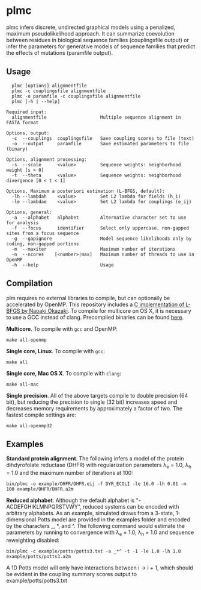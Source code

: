 # plmc
plmc infers discrete, undirected graphical models using a penalized, maximum pseudolikelihood approach. It can summarize coevolution between residues in biological sequence families (couplingsfile output) or infer the parameters for generative models of sequence families that predict the effects of mutations (paramfile output).

## Usage
      plmc [options] alignmentfile
      plmc -c couplingsfile alignmentfile
      plmc -o paramfile -c couplingsfile alignmentfile
      plmc [-h | --help]
      
    Required input:
      alignmentfile                    Multiple sequence alignment in FASTA format

    Options, output:
      -c  --couplings  couplingsfile   Save coupling scores to file (text)
      -o  --output     paramfile       Save estimated parameters to file (binary)

    Options, alignment processing:
      -s  --scale      <value>         Sequence weights: neighborhood weight [s > 0]
      -t  --theta      <value>         Sequence weights: neighborhood divergence [0 < t < 1]

    Options, Maximum a posteriori estimation (L-BFGS, default):
      -lh --lambdah    <value>         Set L2 lambda for fields (h_i)
      -le --lambdae    <value>         Set L2 lambda for couplings (e_ij)

    Options, general:
      -a  --alphabet   alphabet        Alternative character set to use for analysis
      -f  --focus      identifier      Select only uppercase, non-gapped sites from a focus sequence
      -g  --gapignore                  Model sequence likelihoods only by coding, non-gapped portions
      -m  --maxiter                    Maximum number of iterations
      -n  --ncores    [<number>|max]   Maximum number of threads to use in OpenMP
      -h  --help                       Usage

## Compilation
plm requires no external libraries to compile, but can optionally be accelerated by OpenMP. This repository includes a [C implementation of L-BFGS by Naoaki Okazaki](https://github.com/chokkan/liblbfgs "libLBFGS"). To compile for multicore on OS X, it is necessary to use a GCC instead of clang. Precomplied binaries can be found [here](http://hpc.sourceforge.net/).

**Multicore**. To compile with `gcc` and OpenMP: 

    make all-openmp

**Single core, Linux**. To compile with `gcc`: 

    make all

**Single core, Mac OS X**. To compile with `clang`:

    make all-mac

**Single precision**. All of the above targets compile to double precision (64 bit), but reducing the precision to single (32 bit) increases speed and decreases memory requirements by approximately a factor of two. The fastest compile settings are:

    make all-openmp32

## Examples
**Standard protein alignment**. The following infers a model of the protein dihdyrofolate reductase (DHFR) with regularization parameters λ<sub>e</sub> = 1.0, λ<sub>h</sub> = 1.0 and the maximum number of iterations at 100:

    bin/plmc -o example/DHFR/DHFR.eij -f DYR_ECOLI -le 16.0 -lh 0.01 -m 100 example/DHFR/DHFR.a2m

**Reduced alphabet**. Although the default alphabet is "-ACDEFGHIKLMNPQRSTVWY", reduced systems can be encoded with arbitrary alphabets. As an example, simulated draws from a 3-state, 1-dimensional Potts model are provided in the examples folder and encoded by the characters _, *, and ^. The following command would estimate the parameters by running to convergence with λ<sub>e</sub> = 1.0, λ<sub>h</sub> = 1.0 and sequence reweighting disabled:

    bin/plmc -c example/potts/potts3.txt -a _*^ -t -1 -le 1.0 -lh 1.0 example/potts/potts3.a2m
A 1D Potts model will only have interactions between i -> i + 1, which should be evident in the coupling summary scores output to example/potts/potts3.txt 

